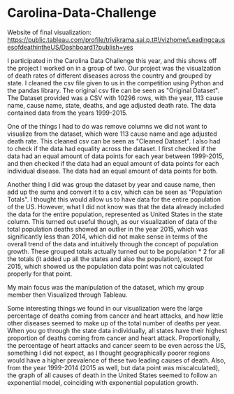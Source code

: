 # Carolina-Data-Challenge

Website of final visualization: https://public.tableau.com/profile/trivikrama.sai.p.t#!/vizhome/LeadingcausesofdeathintheUS/Dashboard1?publish=yes

I participated in the Carolina Data Challenge this year, and this shows off the project I worked on in a group of two. Our project was the visualzation of death rates of different diseases across the country and grouped by state.
I cleaned the csv file given to us in the competition using Python and the pandas library. The original csv file can be seen as "Original Dataset".
The Dataset provided was a CSV with 10296 rows, with the year, 113 cause name, cause name, state, deaths, and age adjusted death rate. The data contained data from the years 1999-2015.

One of the things I had to do was remove columns we did not want to visualize from the dataset, which were 113 cause name and age adjusted death rate. This cleaned csv can be seen as "Cleaned Dataset".
I also had to check if the data had equality across the dataset. I first checked if the data had an equal amount of data points for each year between 1999-2015, and then checked if the data had an equal amount of data points for each individual disease. The data had an equal amount of data points for both.

Another thing I did was group the dataset by year and cause name, then add up the sums and convert it to a csv, which can be seen as "Population Totals". I thought this would allow us to have data for the entire population of the US. However, what I did not know was that the data already included the data for the entire population, represented as United States in the state column.
This turned out useful though, as our visualization of data of the total population deaths showed an outlier in the year 2015, which was significantly less than 2014, which did not make sense in terms of the overall trend of the data and intuitively through the concept of population growth. These grouped totals actually turned out to be
population * 2 for all the totals (it added up all the states and also the population), except for 2015, which showed us the population data point was not calculated properly for that point.

My main focus was the manipulation of the dataset, which my group member then Visualized through Tableau.

Some interesting things we found in our visualization were the large percentage of deaths coming from cancer and heart attacks, and how little other diseases seemed to make up of the total number of deaths per year. When you go through the state data individually, all states have their highest proportion of deaths coming from cancer and heart attack. Proportionally, the percentage of heart attacks and cancer seem to be even across the US, something I did not expect, as I thought geographically poorer regions would have a higher prevalence of these two leading causes of death. Also, from the year 1999-2014 (2015 as well, but data point was miscalculated), the graph of all causes of death in the United States seemed to follow an exponential model, coinciding with exponential population growth.
